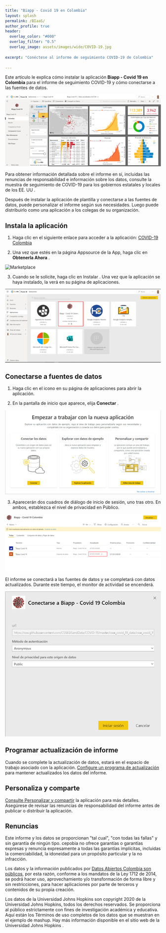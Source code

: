 ```yaml
---
title: "Biapp - Covid 19 en Colombia"
layout: splash
permalink: /BIaaS/
author_profile: true
header:
  overlay_color: "#000"
  overlay_filter: "0.5"  
  overlay_image: assets/images/wide/COVID-19.jpg

excerpt: "Conéctese al informe de seguimiento COVID-19 de Colombia"

---
```


Este artículo le explica cómo instalar la aplicación **Biapp - Covid 19 en Colombia** para el informe de seguimiento COVID-19 y cómo conectarse a las fuentes de datos.

![Biapp Covid 19 Colombia](/assets/images/biapps/BiappCovid19.png)

Para obtener información detallada sobre el informe en sí, incluidas las renuncias de responsabilidad e información sobre los datos, consulte la muestra de seguimiento de COVID-19 para los gobiernos estatales y locales de los EE. UU .

Después de instalar la aplicación de plantilla y conectarse a las fuentes de datos, puede personalizar el informe según sus necesidades. Luego puede distribuirlo como una aplicación a los colegas de su organización.

## Instala la aplicación

1. Haga clic en el siguiente enlace para acceder a la aplicación: [COVID-19 Colombia]()

2. Una vez que estés en la página Appsource de la App, haga clic en **Obtenerla Ahora** .

![Marketplace](/assets/images/biapps/)

3. Cuando se le solicite, haga clic en Instalar . Una vez que la aplicación se haya instalado, la verá en su página de aplicaciones.

![](/assets/images/biapps/AppsCovid.png)

## Conectarse a fuentes de datos

1. Haga clic en el icono en su página de aplicaciones para abrir la aplicación.

2. En la pantalla de inicio que aparece, elija **Conectar** .

![](/assets/images/biapps/Conectar.png)

3. Aparecerán dos cuadros de diálogo de inicio de sesión, uno tras otro. En ambos, establezca el nivel de privacidad en Público.

![](/assets/images/biapps/Datos2.png)

El informe se conectará a las fuentes de datos y se completará con datos actualizados. Durante este tiempo, el monitor de actividad se encenderá.

![](/assets/images/biapps/datos.png)

## Programar actualización de informe

Cuando se complete la actualización de datos, estará en el espacio de trabajo asociado con la aplicación. [Configure un programa de actualización](https://docs.microsoft.com/en-us/power-bi/connect-data/refresh-scheduled-refresh) para mantener actualizados los datos del informe.

## Personaliza y comparte

[Consulte Personalizar y compartir](https://docs.microsoft.com/es-us/power-bi/connect-data/service-template-apps-install-distribute#customize-and-share-the-app) la aplicación para más detalles. Asegúrese de revisar las renuncias de responsabilidad del informe antes de publicar o distribuir la aplicación.

## Renuncias

Este informe y los datos se proporcionan "tal cual", "con todas las fallas" y sin garantía de ningún tipo. cepobia no ofrece garantías o garantías expresas y renuncia expresamente a todas las garantías implícitas, incluidas la comerciabilidad, la idoneidad para un propósito particular y la no infracción.

Los datos y la información publicados por [Datos Abiertos Colombia son públicos](https://herramientas.datos.gov.co/es/terms-and-conditions-es), por esta razón, conforme a los mandatos de la Ley 1712 de 2014, se podrá hacer uso, aprovechamiento y/o transformación de forma libre y sin restricciones, para hacer aplicaciones por parte de terceros y contenidos de su propia creación.

Los datos de la Universidad Johns Hopkins son copyright 2020 de la Universidad Johns Hopkins, todos los derechos reservados. Se proporciona al público estrictamente con fines de investigación académica y educativa. Aquí están los Términos de uso completos de los datos que se muestran en el ejemplo de mashup. Hay más información disponible en el sitio web de la Universidad Johns Hopkins .